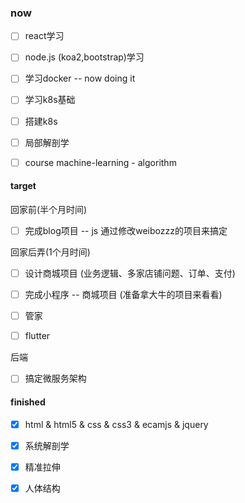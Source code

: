 ### now
- [ ] react学习
- [ ] node.js (koa2,bootstrap)学习

- [ ] 学习docker  -- now doing it 
- [ ] 学习k8s基础
- [ ] 搭建k8s

- [ ] 局部解剖学
- [ ] course machine-learning    - algorithm

#### target 
回家前(半个月时间)
- [ ] 完成blog项目   -- js 通过修改weibozzz的项目来搞定

回家后弄(1个月时间)
- [ ] 设计商城项目   (业务逻辑、多家店铺问题、订单、支付)
- [ ] 完成小程序     -- 商城项目 (准备拿大牛的项目来看看)
- [ ] 管家

- [ ] flutter

后端
- [ ] 搞定微服务架构



#### finished
- [x] html & html5 & css & css3 & ecamjs & jquery
- [x] 系统解剖学
- [x] 精准拉伸
- [x] 人体结构

